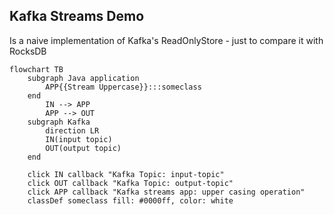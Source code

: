 ## Kafka Streams Demo

Is a naive implementation of Kafka's ReadOnlyStore - just to compare it with RocksDB



```mermaid
flowchart TB
    subgraph Java application
        APP{{Stream Uppercase}}:::someclass
    end
        IN --> APP
        APP --> OUT
    subgraph Kafka
        direction LR
        IN(input topic) 
        OUT(output topic)
    end
        
    click IN callback "Kafka Topic: input-topic"
    click OUT callback "Kafka Topic: output-topic"
    click APP callback "Kafka streams app: upper casing operation"
    classDef someclass fill: #0000ff, color: white
```
